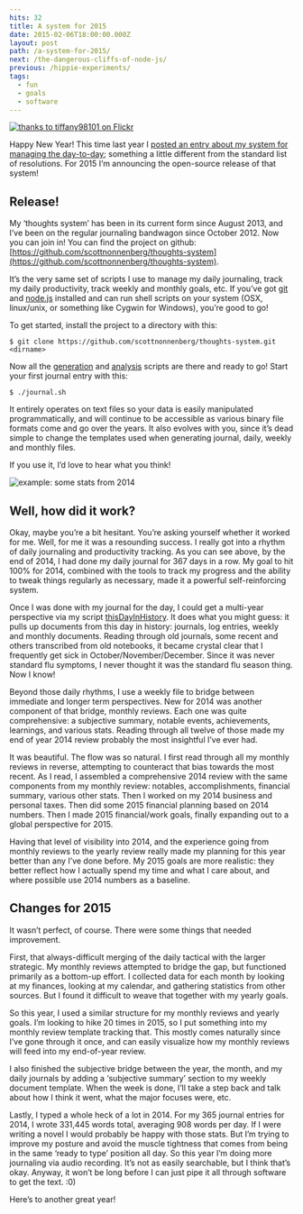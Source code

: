 ```yaml
---
hits: 32
title: A system for 2015
date: 2015-02-06T18:00:00.000Z
layout: post
path: /a-system-for-2015/
next: /the-dangerous-cliffs-of-node-js/
previous: /hippie-experiments/
tags:
  - fun
  - goals
  - software
---
```


<a class='plain' href='https://www.flickr.com/photos/tiffany98101/16166715825'><img src='https://static.sinap.ps/blog/2015/02_feb/new_year_s_seattle-1423271393009.jpeg' alt='thanks to tiffany98101 on Flickr'></a>

Happy New Year! This time last year I [posted an entry about my system for managing the day-to-day](/resolutions-and-systems/); something a little different from the standard list of resolutions. For 2015 I’m announcing the open-source release of that system!

<div class='fold'></div>

## Release!

My ‘thoughts system’ has been in its current form since August 2013, and I’ve been on the regular journaling bandwagon since October 2012. Now you can join in! You can find the project on github: [https://github.com/scottnonnenberg/thoughts-system](https://github.com/scottnonnenberg/thoughts-system).

It’s the very same set of scripts I use to manage my daily journaling, track my daily productivity, track weekly and monthly goals, etc. If you’ve got [git](http://git-scm.com/downloads) and [node.js](http://nodejs.org/) installed and can run shell scripts on your system (OSX, linux/unix, or something like Cygwin for Windows), you’re good to go!

To get started, install the project to a directory with this:

	$ git clone https://github.com/scottnonnenberg/thoughts-system.git <dirname>

Now all the [generation](https://github.com/scottnonnenberg/thoughts-system#generation-scripts) and [analysis](https://github.com/scottnonnenberg/thoughts-system#analysis-scripts) scripts are there and ready to go! Start your first journal entry with this:

	$ ./journal.sh

It entirely operates on text files so your data is easily manipulated programmatically, and will continue to be accessible as various binary file formats come and go over the years. It also evolves with you, since it’s dead simple to change the templates used when generating journal, daily, weekly and monthly files.

If you use it, I’d love to hear what you think!

![example: some stats from 2014](https://static.sinap.ps/blog/2015/02_feb/journal_streaks-1423271728195.png)

## Well, how did it work?

Okay, maybe you’re a bit hesitant. You’re asking yourself whether it worked for me. Well, for me it was a resounding success. I really got into a rhythm of daily journaling and productivity tracking. As you can see above, by the end of 2014, I had done my daily journal for 367 days in a row. My goal to hit 100% for 2014, combined with the tools to track my progress and the ability to tweak things regularly as necessary, made it a powerful self-reinforcing system.

Once I was done with my journal for the day, I could get a multi-year perspective via my script [thisDayInHistory](https://github.com/scottnonnenberg/thoughts-system/blob/master/thisDayInHistory). It does what you might guess: it pulls up documents from this day in history: journals, log entries, weekly and monthly documents. Reading through old journals, some recent and others transcribed from old notebooks, it became crystal clear that I frequently get sick in October/November/December. Since it was never standard flu symptoms, I never thought it was the standard flu season thing. Now I know!

Beyond those daily rhythms, I use a weekly file to bridge between immediate and longer term perspectives. New for 2014 was another component of that bridge, monthly reviews. Each one was quite comprehensive: a subjective summary, notable events, achievements, learnings, and various stats. Reading through all twelve of those made my end of year 2014 review probably the most insightful I’ve ever had.

It was beautiful. The flow was so natural. I first read through all my monthly reviews in reverse, attempting to counteract that bias towards the most recent. As I read, I assembled a comprehensive 2014 review with the same components from my monthly review: notables, accomplishments, financial summary, various other stats. Then I worked on my 2014 business and personal taxes. Then did some 2015 financial planning based on 2014 numbers. Then I made 2015 financial/work goals, finally expanding out to a global perspective for 2015.

Having that level of visibility into 2014, and the experience going from monthly reviews to the yearly review really made my planning for this year better than any I’ve done before. My 2015 goals are more realistic: they better reflect how I actually spend my time and what I care about, and where possible use 2014 numbers as a baseline.

## Changes for 2015

It wasn’t perfect, of course. There were some things that needed improvement.

First, that always-difficult merging of the daily tactical with the larger strategic. My monthly reviews attempted to bridge the gap, but functioned primarily as a bottom-up effort. I collected data for each month by looking at my finances, looking at my calendar, and gathering statistics from other sources. But I found it difficult to weave that together with my yearly goals.

So this year, I used a similar structure for my monthly reviews and yearly goals. I’m looking to hike 20 times in 2015, so I put something into my monthly review template tracking that. This mostly comes naturally since I’ve gone through it once, and can easily visualize how my monthly reviews will feed into my end-of-year review.

I also finished the subjective bridge between the year, the month, and my daily journals by adding a ‘subjective summary’ section to my weekly document template. When the week is done, I’ll take a step back and talk about how I think it went, what the major focuses were, etc.

Lastly, I typed a whole heck of a lot in 2014. For my 365 journal entries for 2014, I wrote 331,445 words total, averaging 908 words per day. If I were writing a novel I would probably be happy with those stats. But I’m trying to improve my posture and avoid the muscle tightness that comes from being in the same ‘ready to type’ position all day. So this year I’m doing more journaling via audio recording. It’s not as easily searchable, but I think that’s okay. Anyway, it won’t be long before I can just pipe it all through software to get the text. :0)

Here’s to another great year!

